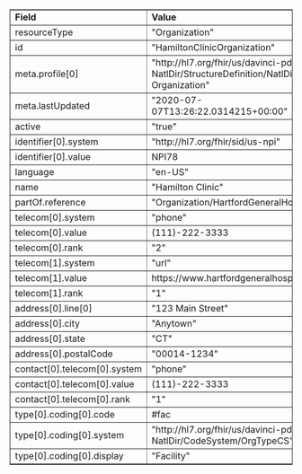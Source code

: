 <table border="1"><tr><td><b>Field</b></td><td><b>Value</b></td></tr>
<tr><td>resourceType</td><td>
"Organization"
</td></tr>
<tr><td>id</td><td>
"HamiltonClinicOrganization"
</td></tr>
<tr><td>meta.profile[0]</td><td>"http://hl7.org/fhir/us/davinci-pdex-NatlDir/StructureDefinition/NatlDir-Organization"</td></tr>
<tr><td>meta.lastUpdated</td><td>
"2020-07-07T13:26:22.0314215+00:00"
</td></tr>
<tr><td>active</td><td>
"true"
</td></tr>
<tr><td>identifier[0].system</td><td>
"http://hl7.org/fhir/sid/us-npi"
</td></tr>
<tr><td>identifier[0].value</td><td>
NPI78
</td></tr>
<tr><td>language</td><td>
"en-US"
</td></tr>
<tr><td>name</td><td>
"Hamilton Clinic"
</td></tr>
<tr><td>partOf.reference</td><td>
"Organization/HartfordGeneralHospital"
</td></tr>
<tr><td>telecom[0].system</td><td>
"phone"
</td></tr>
<tr><td>telecom[0].value</td><td>
(111)-222-3333
</td></tr>
<tr><td>telecom[0].rank</td><td>
"2"
</td></tr>
<tr><td>telecom[1].system</td><td>
"url"
</td></tr>
<tr><td>telecom[1].value</td><td>
https://www.hartfordgeneralhospital.com
</td></tr>
<tr><td>telecom[1].rank</td><td>
"1"
</td></tr>
<tr><td>address[0].line[0]</td><td>"123 Main Street"</td></tr>
<tr><td>address[0].city</td><td>
"Anytown"
</td></tr>
<tr><td>address[0].state</td><td>
"CT"
</td></tr>
<tr><td>address[0].postalCode</td><td>
"00014-1234"
</td></tr>
<tr><td>contact[0].telecom[0].system</td><td>
"phone"
</td></tr>
<tr><td>contact[0].telecom[0].value</td><td>
(111)-222-3333
</td></tr>
<tr><td>contact[0].telecom[0].rank</td><td>
"1"
</td></tr>
<tr><td>type[0].coding[0].code</td><td>
#fac
</td></tr>
<tr><td>type[0].coding[0].system</td><td>
"http://hl7.org/fhir/us/davinci-pdex-NatlDir/CodeSystem/OrgTypeCS"
</td></tr>
<tr><td>type[0].coding[0].display</td><td>
"Facility"
</td></tr>
</table>
